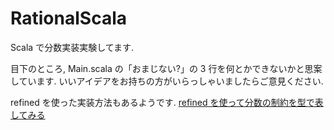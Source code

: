 # RationalScala
Scala で分数実装実験してます.

目下のところ, Main.scala の「おまじない?」の 3 行を何とかできないかと思案しています.
いいアイデアをお持ちの方がいらっしゃいましたらご意見ください.

refined を使った実装方法もあるようです.
[refined を使って分数の制約を型で表してみる](https://qiita.com/yasuabe2613/items/a1fabb47bb5b20a80b7a)
